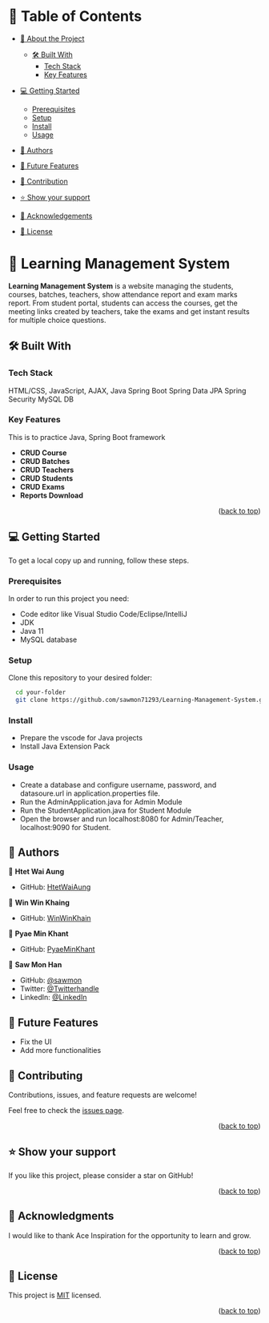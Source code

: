 <a name="readme-top"></a>

# 📗 Table of Contents

- [📖 About the Project](#about-project)

  - [🛠 Built With](#built-with)
    - [Tech Stack](#tech-stack)
    - [Key Features](#key-features)

- [💻 Getting Started](#getting-started)

  - [Prerequisites](#prerequisites)
  - [Setup](#setup)
  - [Install](#install)
  - [Usage](#usage)

- [👥 Authors](#authors)
- [🔭 Future Features](#features)
- [🤝 Contribution](#contributing)
- [⭐️ Show your support](#support)
- [🙏 Acknowledgements](#acknowledgements)
- [📝 License](#license)


# 📖  Learning Management System <a name="about-project"></a>

**Learning Management System** is a website managing the students, courses, batches, teachers, show attendance report and exam marks report. From student portal, students can access the courses, get the meeting links created by teachers, take the exams and  get instant results for multiple choice questions.

## 🛠 Built With <a name="built-with"></a>

### Tech Stack

<a name="built-with">HTML/CSS,</a>
<a name="tech-stack">JavaScript,</a>
<a name="tech-stack">AJAX,</a>
<a name="tech-stack">Java</a>
<a name="tech-stack">Spring Boot</a>
<a name="tech-stack">Spring Data JPA</a>
<a name="tech-stack">Spring Security</a>
<a name="tech-stack">MySQL DB</a>


### Key Features <a name="key-features"></a>

This is to practice Java, Spring Boot framework

- **CRUD Course**
- **CRUD Batches**
- **CRUD Teachers**
- **CRUD Students**
- **CRUD Exams**
- **Reports Download**


<p align="right">(<a href="#readme-top">back to top</a>)</p>

## 💻 Getting Started <a name="getting-started"></a>

To get a local copy up and running, follow these steps.

### Prerequisites

In order to run this project you need:

- Code editor like Visual Studio Code/Eclipse/IntelliJ
- JDK 
- Java 11 
- MySQL database

### Setup

Clone this repository to your desired folder:

```sh
  cd your-folder
  git clone https://github.com/sawmon71293/Learning-Management-System.git
```

### Install
- Prepare the vscode for Java projects
- Install Java Extension Pack



### Usage
- Create a database and configure username, password, and datasoure.url in 
  application.properties file.
- Run the AdminApplication.java for Admin Module
- Run the StudentApplication.java for Student Module
- Open the browser and run localhost:8080 for Admin/Teacher, localhost:9090 for Student.


## 👥 Authors <a name="authors"></a>

👤 **Htet Wai Aung**

- GitHub: [HtetWaiAung](https://github.com/HtetWaiAung-0)

👤 **Win Win Khaing**

- GitHub: [WinWinKhain](https://github.com/WinWinKhaing2022)

👤 **Pyae Min Khant**

- GitHub: [PyaeMinKhant](https://github.com/adpmk112)


👤 **Saw Mon Han**

- GitHub: [@sawmon](https://github.com/sawmon71293)
- Twitter: [@Twitterhandle](https://twitter.com/sawmonhan)
- LinkedIn: [@LinkedIn](https://www.linkedin.com/in/saw-mon-han/)



## 🔭 Future Features <a name="features"></a>

- Fix the UI
- Add more functionalities


## 🤝 Contributing <a name="contributing"></a>

Contributions, issues, and feature requests are welcome!

Feel free to  check the [issues page](../../issues/).

<p align="right">(<a href="#readme-top">back to top</a>)</p>


## ⭐️ Show your support <a name="support"></a>

If you like this project, please consider a star on GitHub!

<p align="right">(<a href="#readme-top">back to top</a>)</p>


## 🙏 Acknowledgments <a name="acknowledgements"></a>

I would like to thank Ace Inspiration for the opportunity to learn and grow.

<p align="right">(<a href="#readme-top">back to top</a>)</p>


## 📝 License <a name="license"></a>

This project is [MIT](./LICENSE) licensed.

<p align="right">(<a href="#readme-top">back to top</a>)</p>
